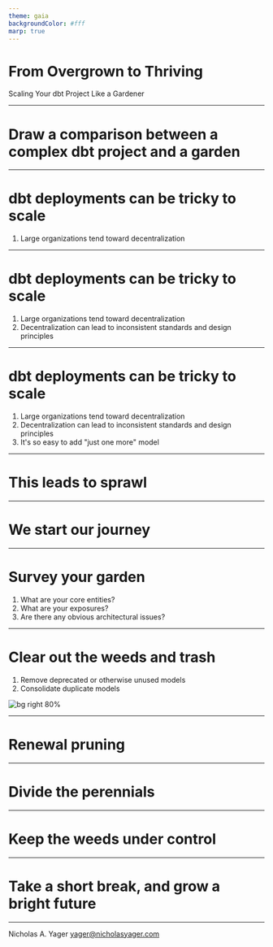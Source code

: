 ```yaml
---
theme: gaia
backgroundColor: #fff
marp: true
---
```


<!--
This video should be 2-5 minutes long. Your pitch does not need to be refined! Tell us the main idea behind your session, key topics that you plan to cover, and what audience members will learn. Feel free to share your screen if you want to use a doc or slides to run through your session at a high level. We recommend using Loom
--->

<!-- _class: lead -->

# From Overgrown to **Thriving**

Scaling Your dbt Project Like a Gardener

---

<!-- footer: 'Coalesce 2023 Pitch'  -->

# Draw a comparison between a complex dbt project and a garden

---

# <!--fit--> dbt deployments can be tricky to scale

1. Large organizations tend toward decentralization

<!-- Suppose you're in an organization of ~ 4,000 employees. Based on dbt Lab's reporting that organizations tend to resource their data teams with 1-2% of headcount, we should expect there to be ~40 - 80 people in the data organization. If we're conservative and estimate that maybe a quarter of those people work within the organization's dbt project, we're looking at 10 - 20 full time dbt contributors. Following the two-pizza rule of team sizes, it would be reasonable to expect there to be 2 to 4 distinct operating teams working within the project. -->

---

# <!--fit--> dbt deployments can be tricky to scale

1. Large organizations tend toward decentralization
2. Decentralization can lead to inconsistent standards and design principles

<!--
Once you're in territory where there are multiple distinct teams forming, storming, norming, and performing, it's common for there to be drift in how the teams operate. This can be something as trivial as leading commas vs trailing commas. It can also, however, become something as important as the definition of a Customer. Perhaps GTM analytics defines a customer as a CRM account with subscription, whereas a finance analytics team may define a customer as a corporate entity. This definition mismatch means that these two analytics teams now have entirely incompatible customer reporting.
-->

---

# <!--fit--> dbt deployments can be tricky to scale

1. Large organizations tend toward decentralization
2. Decentralization can lead to inconsistent standards and design principles
3. It's so easy to add "just one more" model

<!-- And now we're in the endgame of how to resolve our differences. Do we put in the effort to have GTM align with Finance or vis versa, or do we make just a few more models that shim together bits of both to workaround the reporting difference? dbt makes it delightfully easy to reference existing models and start pulling in data from somewhere else in the project. -->

---

<!-- _class: lead -->

# This leads to **sprawl**

---

# We start our journey

---

# Survey your garden

1. What are your core entities?
2. What are your exposures?
3. Are there any obvious architectural issues?

---

# Clear out the weeds and trash

1. Remove deprecated or otherwise unused models
2. Consolidate duplicate models

![bg right 80%](https://hips.hearstapps.com/hmg-prod/images/hankscorpioflamethrower-1528493255.gif)

---

# Renewal pruning

<!--
Gradual removal of unproductive branches to allow a plant to spend its resources growing healthy branches.
-->

---

# Divide the perennials

<!--
Dividing the perennials is the notion that we ought to separate your most industrious plants to prevent overcrowding and to allow for specialized treatment of plants in the garden.

Just like a garden needs to be divided into separate areas for different plants, your dbt project can be modularized into smaller sections. You'll discuss how to identify which models should be grouped together, how to consolidate similar models, and how to leverage groups and access controls to manage dependencies between sections.
-->

---

# Keep the weeds under control

<!--
Now that we've gotten our garden into a more maintainable state state, it's
vital that we prevent weeds and other unwanted plants from taking root. In a garden
this can take a great deal of time and effort. Thankfully, this is where our
metaphor breaks down in our favor. Instead of manual effort, we can use fantastic
tools to keep our garden productive. For a while, we've had tools like pre-commit
and sqlfmt to keep our queries readable and maintainable. As of last year, we've
also had developments in architectural monitoring tools like dbt-project-evaluator and Whetstone to monitor and report on _what_ we've built as well.
-->

---

# <!-- fit --> Take a short break, and grow a bright future

<!--
We've come a long way! Our project now has fewer unused models, a more efficient
structure, clearly-delineated responsibilities, and automated guardrails to keep
new growth in check. We can now take a small break and enjoy our handy work.

When we're ready, we can start to
--->

---

<!-- _class: lead -->

Nicholas A. Yager
yager@nicholasyager.com
